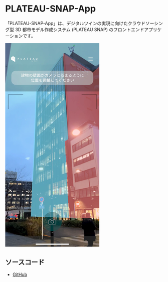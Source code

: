 # PLATEAU-SNAP-App

「PLATEAU-SNAP-App」は、デジタルツインの実現に向けたクラウドソーシング型 3D 都市モデル作成システム (PLATEAU SNAP) のフロントエンドアプリケーションです。

<img src="./images/manual/index.webp" width="300">

## ソースコード

- [GitHub](https://github.com/Project-PLATEAU/PLATEAU-SNAP-Server)

